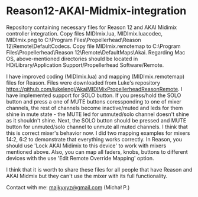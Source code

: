 # Reason12-AKAI-Midmix-integration
Repository containing necessary files for Reason 12 and AKAI Midimix controller integration. Copy files MIDImix.lua, MIDImix.luacodec, MIDImix.png to C:\Program Files\Propellerhead\Reason 12\Remote\DefaultCodecs. Copy file MIDImix.remotemap to C:\Program Files\Propellerhead\Reason 12\Remote\DefaultMaps\Akai. Regarding Mac OS, above-mentioned directories should be located in HD/Library/Application Support/Propellerhead Software/Remote.

I have improved coding (MIDImix.lua) and mapping (MIDImix.remotemap) files for Reason. Files were downloaded from Luke's repository https://github.com/lukelengl/AkaiMIDIMixPropellerheadReasonRemote. I have implemented support for SOLO button. If you press/hold the SOLO button and press a one of MUTE buttons coressponding to one of mixer channels, the rest of channels become inactive/muted and leds for them shine in mute state - the MUTE led for unmuted/solo channel doesn't shine as it shouldn't shine. Next, the SOLO button should be pressed and MUTE button for unmuted/solo channel to unmute all muted channels. I think that this is correct mixer's behavior now. I did two mapping examples for mixers 14:2, 6:2 to demonstrate that everything works correctly. In Reason, you should use 'Lock AKAI Midimix to this device' to work with mixers mentioned above. Also, you can map all faders, knobs, buttons to different devices with the use 'Edit Remote Override Mapping' option.

I think that it is worth to share these files for all people that have Reason and AKAI Midmix but they can't use the mixer with its full functionality.

Contact with me: majkyxyz@gmail.com (Michał P.)
